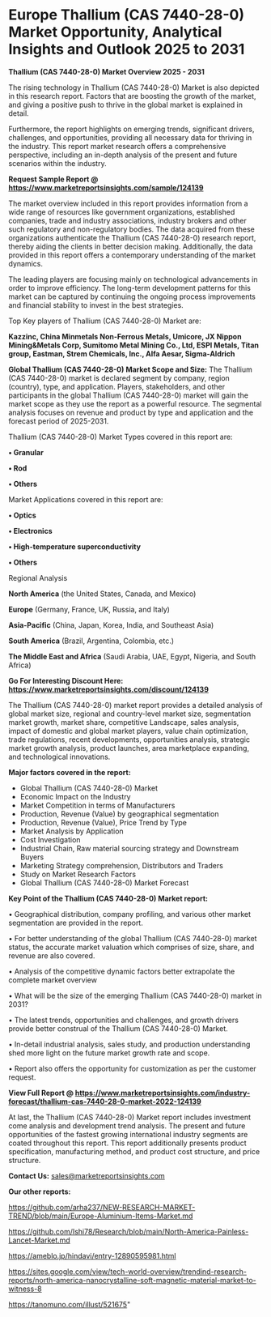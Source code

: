 # Europe Thallium (CAS 7440-28-0) Market Opportunity, Analytical Insights and Outlook 2025 to 2031

<Strong> Thallium (CAS 7440-28-0) Market Overview 2025 - 2031</strong>

The rising technology in Thallium (CAS 7440-28-0) Market is also depicted in this research report. Factors that are boosting the growth of the market, and giving a positive push to thrive in the global market is explained in detail.

Furthermore, the report highlights on emerging trends, significant drivers, challenges, and opportunities, providing all necessary data for thriving in the industry. This report market research offers a comprehensive perspective, including an in-depth analysis of the present and future scenarios within the industry.

<strong>Request Sample Report @ <a href=https://www.marketreportsinsights.com/sample/124139>https://www.marketreportsinsights.com/sample/124139</a></strong>

The market overview included in this report provides information from a wide range of resources like government organizations, established companies, trade and industry associations, industry brokers and other such regulatory and non-regulatory bodies. The data acquired from these organizations authenticate the Thallium (CAS 7440-28-0) research report, thereby aiding the clients in better decision making. Additionally, the data provided in this report offers a contemporary understanding of the market dynamics.

The leading players are focusing mainly on technological advancements in order to improve efficiency. The long-term development patterns for this market can be captured by continuing the ongoing process improvements and financial stability to invest in the best strategies.

Top Key players of Thallium (CAS 7440-28-0) Market are:

<strong>Kazzinc, China Minmetals Non-Ferrous Metals, Umicore, JX Nippon Mining&Metals Corp, Sumitomo Metal Mining Co., Ltd, ESPI Metals, Titan group, Eastman, Strem Chemicals, Inc., Alfa Aesar, Sigma-Aldrich</strong>

<strong><b>Global Thallium (CAS 7440-28-0) Market Scope and Size:</b></strong>
The Thallium (CAS 7440-28-0) market is declared segment by company, region (country), type, and application. Players, stakeholders, and other participants in the global Thallium (CAS 7440-28-0) market will gain the market scope as they use the report as a powerful resource. The segmental analysis focuses on revenue and product by type and application and the forecast period of 2025-2031.

Thallium (CAS 7440-28-0) Market Types covered in this report are:

<strong>• Granular

• Rod

• Others</strong>

Market Applications covered in this report are:

<strong>• Optics

• Electronics

• High-temperature superconductivity

• Others</strong> 

Regional Analysis

<strong>North America</strong> (the United States, Canada, and Mexico)

<strong>Europe</strong> (Germany, France, UK, Russia, and Italy)

<strong>Asia-Pacific</strong> (China, Japan, Korea, India, and Southeast Asia)

<strong>South America</strong> (Brazil, Argentina, Colombia, etc.)

<strong>The Middle East and Africa</strong> (Saudi Arabia, UAE, Egypt, Nigeria, and South Africa)

<strong>Go For Interesting Discount Here: <a href=https://www.marketreportsinsights.com/discount/124139>https://www.marketreportsinsights.com/discount/124139</a></strong>

The Thallium (CAS 7440-28-0) market report provides a detailed analysis of global market size, regional and country-level market size, segmentation market growth, market share, competitive Landscape, sales analysis, impact of domestic and global market players, value chain optimization, trade regulations, recent developments, opportunities analysis, strategic market growth analysis, product launches, area marketplace expanding, and technological innovations.

<strong><b>Major factors covered in the report:</b></strong>
<ul>
  <li>Global Thallium (CAS 7440-28-0) Market </li>
  <li>Economic Impact on the Industry</li>
  <li>Market Competition in terms of Manufacturers</li>
  <li>Production, Revenue (Value) by geographical segmentation</li>
  <li>Production, Revenue (Value), Price Trend by Type</li>
  <li>Market Analysis by Application</li>
  <li>Cost Investigation</li>
  <li>Industrial Chain, Raw material sourcing strategy and Downstream Buyers</li>
  <li>Marketing Strategy comprehension, Distributors and Traders</li>
  <li>Study on Market Research Factors</li>
  <li>Global Thallium (CAS 7440-28-0) Market Forecast</li>
</ul>

<strong><b>Key Point of the Thallium (CAS 7440-28-0) Market report:</b></strong>

• Geographical distribution, company profiling, and various other market segmentation are provided in the report.

• For better understanding of the global Thallium (CAS 7440-28-0) market status, the accurate market valuation which comprises of size, share, and revenue are also covered.

• Analysis of the competitive dynamic factors better extrapolate the complete market overview

• What will be the size of the emerging Thallium (CAS 7440-28-0) market in 2031?

• The latest trends, opportunities and challenges, and growth drivers provide better construal of the Thallium (CAS 7440-28-0) Market.

• In-detail industrial analysis, sales study, and production understanding shed more light on the future market growth rate and scope.

• Report also offers the opportunity for customization as per the customer request.

<strong><b>View Full Report @ <a href=https://www.marketreportsinsights.com/industry-forecast/thallium-cas-7440-28-0-market-2022-124139>https://www.marketreportsinsights.com/industry-forecast/thallium-cas-7440-28-0-market-2022-124139</a></b></strong>


At last, the Thallium (CAS 7440-28-0) Market report includes investment come analysis and development trend analysis. The present and future opportunities of the fastest growing international industry segments are coated throughout this report. This report additionally presents product specification, manufacturing method, and product cost structure, and price structure.

<strong>Contact Us:</strong>
sales@marketreportsinsights.com

<strong>Our other reports:</strong>

<a href=https://github.com/arha237/NEW-RESEARCH-MARKET-TREND/blob/main/Europe-Aluminium-Items-Market.md>https://github.com/arha237/NEW-RESEARCH-MARKET-TREND/blob/main/Europe-Aluminium-Items-Market.md</a>

<a href=https://github.com/Ishi78/Research/blob/main/North-America-Painless-Lancet-Market.md>https://github.com/Ishi78/Research/blob/main/North-America-Painless-Lancet-Market.md</a>

<a href=https://ameblo.jp/hindavi/entry-12890595981.html>https://ameblo.jp/hindavi/entry-12890595981.html</a>

<a href=https://sites.google.com/view/tech-world-overview/trendind-research-reports/north-america-nanocrystalline-soft-magnetic-material-market-to-witness-8>https://sites.google.com/view/tech-world-overview/trendind-research-reports/north-america-nanocrystalline-soft-magnetic-material-market-to-witness-8</a>

<a href=https://tanomuno.com/illust/521675>https://tanomuno.com/illust/521675</a>"
